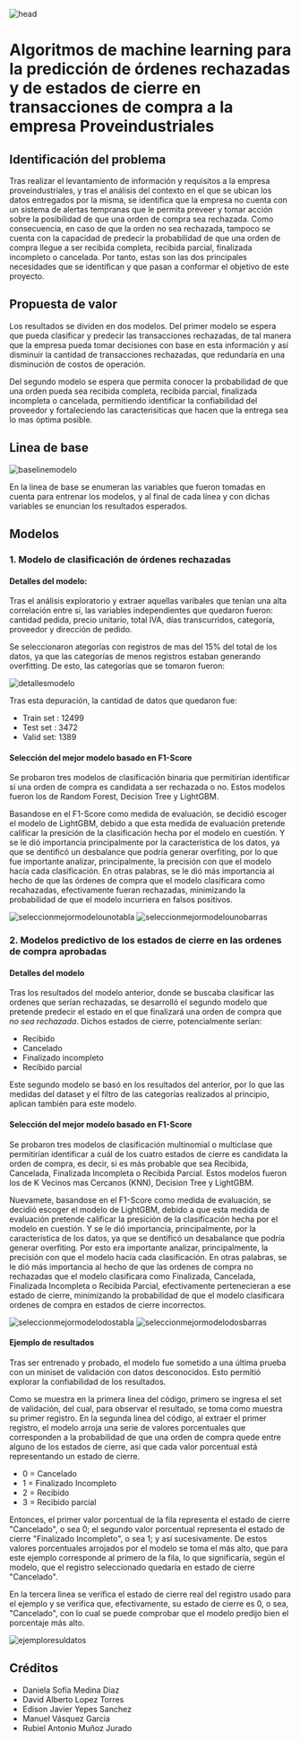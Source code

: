 ![head](https://github.com/manuelvasquezg/project_proveindustriales/blob/main/Imagenes/banner-intermedio-cientifico-datos.jpg "head")

# Algoritmos de machine learning para la predicción de órdenes rechazadas y de estados de cierre en transacciones de compra a la empresa Proveindustriales

## Identificación del problema

Tras realizar el levantamiento de información y requisitos a la empresa proveindustriales, y tras el análisis del contexto en el que se ubican los datos entregados por la misma, se identifica que la empresa no cuenta con un sistema de alertas tempranas que le permita preveer y tomar acción sobre la posibilidad de que una orden de compra sea rechazada. Como consecuencia, en caso de que la orden no sea rechazada, tampoco se cuenta con la capacidad de predecir la probabilidad de que una orden de compra llegue a ser recibida completa, recibida parcial, finalizada incompleto o cancelada. Por tanto, estas son las dos principales necesidades que se identifican y que pasan a conformar el objetivo de este proyecto.

## Propuesta de valor

Los resultados se dividen en dos modelos. Del primer modelo se espera que pueda clasificar y predecir las transacciones rechazadas, de tal manera que la empresa pueda tomar decisiones con base en esta información y así disminuir la cantidad de transacciones rechazadas, que redundaría en una disminución de costos de operación.

Del segundo modelo se espera que permita conocer la probabilidad de que una orden pueda sea recibida completa, recibida parcial, finalizada incompleta o cancelada, permitiendo identificar la confiabilidad del proveedor y fortaleciendo las caracterisiticas que hacen que la entrega sea lo mas óptima posible.

## Linea de base

![baselinemodelo](https://github.com/manuelvasquezg/project_proveindustriales/blob/main/Imagenes/baselinemodelo.png "baselinemodelo")

En la linea de base se enumeran las variables que fueron tomadas en cuenta para entrenar los modelos, y al final de cada línea y con dichas variables se enuncian los resultados esperados.

## Modelos

### 1. Modelo de clasificación de órdenes rechazadas

#### Detalles del modelo:

Tras el análisis exploratorio y extraer aquellas varibales que tenían una alta correlación entre sí, las variables independientes que quedaron fueron: cantidad pedida, precio unitario, total IVA, días transcurridos, categoría, proveedor y dirección de pedido.

Se seleccionaron ategorías con registros de mas del 15% del total de los datos, ya que las categorías de menos registros estaban generando overfitting. De esto, las categorías que se tomaron fueron:

![detallesmodelo](https://github.com/manuelvasquezg/project_proveindustriales/blob/main/Imagenes/detallesmodelo.png "detallesmodelo")

Tras esta depuración, la cantidad de datos que quedaron fue:
- Train set : 12499
- Test set : 3472
- Valid set: 1389

#### Selección del mejor modelo basado en F1-Score

Se probaron tres modelos de clasificación binaria que permitirían identificar si una orden de compra es candidata a ser rechazada o no. Estos modelos fueron los de Random Forest, Decision Tree y LightGBM.

Basandose en el F1-Score como medida de evaluación, se decidió escoger el modelo de LightGBM, debido a que esta medida de evaluación pretende calificar la presición de la clasificación hecha por el modelo en cuestión. Y se le dió importancia principalmente por la característica de los datos, ya que se dentificó un desbalance que podría generar overfiting, por lo que fue importante analizar, principalmente, la precisión con que el modelo hacía cada clasificación. En otras palabras, se le dió más importancia al hecho de que las órdenes de compra que el modelo clasificara como recahazadas, efectivamente fueran rechazadas, minimizando la probabilidad de que el modelo incurriera en falsos positivos.

![seleccionmejormodelounotabla](https://github.com/manuelvasquezg/project_proveindustriales/blob/main/Imagenes/seleccionmejormodelounotabla.png "seleccionmejormodelounotabla") ![seleccionmejormodelounobarras](https://github.com/manuelvasquezg/project_proveindustriales/blob/main/Imagenes/seleccionmejormodelounobarras.png "seleccionmejormodelounobarras")

### 2. Modelos predictivo de los estados de cierre en las ordenes de compra aprobadas

#### Detalles del modelo

Tras los resultados del modelo anterior, donde se buscaba clasificar las ordenes que serían rechazadas, se desarrolló el segundo modelo que pretende predecir el estado en el que finalizará una orden de compra que *no sea rechazada*. Dichos estados de cierre, potencialmente serían:

- Recibido
- Cancelado
- Finalizado incompleto
- Recibido parcial

Este segundo modelo se basó en los resultados del anterior, por lo que las medidas del dataset y el filtro de las categorías realizados al principio, aplican también para este modelo.

#### Selección del mejor modelo basado en F1-Score

Se probaron tres modelos de clasificación multinomial o multiclase que permitirían identificar a cuál de los cuatro estados de cierre es candidata la orden de compra, es decir, si es más probable que sea Recibida, Cancelada, Finalizada Incompleta o Recibida Parcial. Estos modelos fueron los de K Vecinos mas Cercanos (KNN), Decision Tree y LightGBM.

Nuevamete, basandose en el F1-Score como medida de evaluación, se decidió escoger el modelo de LightGBM, debido a que esta medida de evaluación pretende calificar la presición de la clasificación hecha por el modelo en cuestión. Y se le dió importancia, principalmente, por la característica de los datos, ya que se dentificó un desabalance que podría generar overfiting. Por esto era importante analizar, principalmente, la precisión con que el modelo hacía cada clasificación. En otras palabras, se le dió más importancia al hecho de que las ordenes de compra no rechazadas que el modelo clasificara como Finalizada, Cancelada, Finalizada Incompleta o Recibida Parcial, efectivamente pertenecieran a ese estado de cierre, minimizando la probabilidad de que el modelo clasificara ordenes de compra en estados de cierre incorrectos.

![seleccionmejormodelodostabla](https://github.com/manuelvasquezg/project_proveindustriales/blob/main/Imagenes/seleccionmejormodelodostabla.png "seleccionmejormodelodostabla") ![seleccionmejormodelodosbarras](https://github.com/manuelvasquezg/project_proveindustriales/blob/main/Imagenes/seleccionmejormodelodosbarras.png "seleccionmejormodelodosbarras")

#### Ejemplo de resultados

Tras ser entrenado y probado, el modelo fue sometido a una última prueba con un miniset de validación con datos desconocidos. Esto permitió explorar la confiabilidad de los resultados. 

Como se muestra en la primera linea del código, primero se ingresa el set de validación, del cual, para observar el resultado, se toma como muestra su primer registro. En la segunda linea del código, al extraer el primer registro, el modelo arroja una serie de valores porcentuales que corresponden a la probabilidad de que una orden de compra quede entre alguno de los estados de cierre, así que cada valor porcentual está representando un estado de cierre.

- 0 = Cancelado
- 1 = Finalizado Incompleto
- 2 = Recibido
- 3 = Recibido parcial

Entonces, el primer valor porcentual de la fila representa el estado de cierre "Cancelado", o sea 0; el segundo valor porcentual representa el estado de cierre "Finalizado Incompleto", o sea 1; y así sucesivamente. De estos valores porcentuales arrojados por el modelo se toma el más alto, que para este ejemplo corresponde al primero de la fila, lo que significaría, según el modelo, que el registro seleccionado quedaría en estado de cierre "Cancelado".

En la tercera linea se verifica el estado de cierre real del registro usado para el ejemplo y se verifica que, efectivamente, su estado de cierre es 0, o sea, "Cancelado", con lo cual se puede comprobar que el modelo predijo bien el porcentaje más alto.

![ejemploresuldatos](https://github.com/manuelvasquezg/project_proveindustriales/blob/main/Imagenes/ejemploresuldatos.png "ejemploresuldatos")

## Créditos

- Daniela Sofía Medina Diaz
- David Alberto Lopez Torres
- Edison Javier Yepes Sanchez
- Manuel Vásquez Garcia
- Rubiel Antonio Muñoz Jurado
